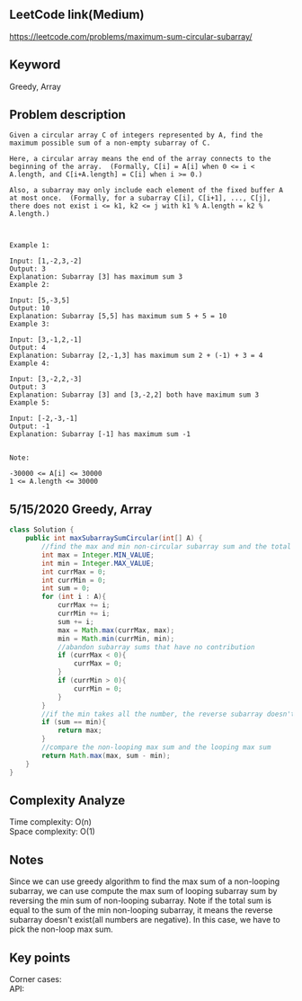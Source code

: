 ## LeetCode link(Medium)
https://leetcode.com/problems/maximum-sum-circular-subarray/

## Keyword
Greedy, Array

## Problem description
```
Given a circular array C of integers represented by A, find the maximum possible sum of a non-empty subarray of C.

Here, a circular array means the end of the array connects to the beginning of the array.  (Formally, C[i] = A[i] when 0 <= i < A.length, and C[i+A.length] = C[i] when i >= 0.)

Also, a subarray may only include each element of the fixed buffer A at most once.  (Formally, for a subarray C[i], C[i+1], ..., C[j], there does not exist i <= k1, k2 <= j with k1 % A.length = k2 % A.length.)

 

Example 1:

Input: [1,-2,3,-2]
Output: 3
Explanation: Subarray [3] has maximum sum 3
Example 2:

Input: [5,-3,5]
Output: 10
Explanation: Subarray [5,5] has maximum sum 5 + 5 = 10
Example 3:

Input: [3,-1,2,-1]
Output: 4
Explanation: Subarray [2,-1,3] has maximum sum 2 + (-1) + 3 = 4
Example 4:

Input: [3,-2,2,-3]
Output: 3
Explanation: Subarray [3] and [3,-2,2] both have maximum sum 3
Example 5:

Input: [-2,-3,-1]
Output: -1
Explanation: Subarray [-1] has maximum sum -1
 

Note:

-30000 <= A[i] <= 30000
1 <= A.length <= 30000
```
## 5/15/2020 Greedy, Array

```java
class Solution {
    public int maxSubarraySumCircular(int[] A) {
        //find the max and min non-circular subarray sum and the total sum
        int max = Integer.MIN_VALUE;
        int min = Integer.MAX_VALUE;
        int currMax = 0;
        int currMin = 0;
        int sum = 0;
        for (int i : A){
            currMax += i;
            currMin += i;
            sum += i;
            max = Math.max(currMax, max);
            min = Math.min(currMin, min);
            //abandon subarray sums that have no contribution
            if (currMax < 0){
                currMax = 0;
            }
            if (currMin > 0){
                currMin = 0;
            }
        }
        //if the min takes all the number, the reverse subarray doesn't exist
        if (sum == min){
            return max;
        }
        //compare the non-looping max sum and the looping max sum
        return Math.max(max, sum - min);
    }
}
```

## Complexity Analyze
Time complexity: O(n)\
Space complexity: O(1)

## Notes
Since we can use greedy algorithm to find the max sum of a non-looping subarray, we can use compute the max sum of looping subarray sum by reversing the min sum of non-looping subarray. Note if the total sum is equal to the sum of the min non-looping subarray, it means the reverse subarray doesn't exist(all numbers are negative). In this case, we have to pick the non-loop max sum.

## Key points
Corner cases: \
API: 
